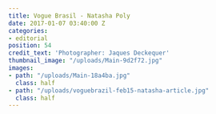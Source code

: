 ```yaml
---
title: Vogue Brasil - Natasha Poly
date: 2017-01-07 03:40:00 Z
categories:
- editorial
position: 54
credit_text: 'Photographer: Jaques Deckequer'
thumbnail_image: "/uploads/Main-9d2f72.jpg"
images:
- path: "/uploads/Main-18a4ba.jpg"
  class: half
- path: "/uploads/voguebrazil-feb15-natasha-article.jpg"
  class: half
---
```


